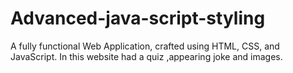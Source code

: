 # Advanced-java-script-styling
A fully functional  Web Application, crafted using HTML, CSS, and JavaScript. In this website had a quiz ,appearing joke and images.
